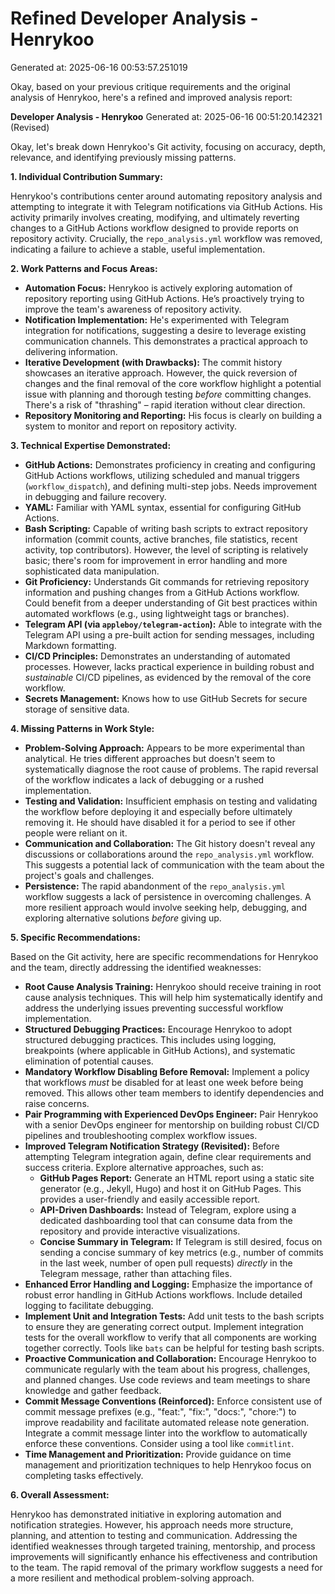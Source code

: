 # Refined Developer Analysis - Henrykoo
Generated at: 2025-06-16 00:53:57.251019

Okay, based on your previous critique requirements and the original analysis of Henrykoo, here's a refined and improved analysis report:

**Developer Analysis - Henrykoo**
Generated at: 2025-06-16 00:51:20.142321 (Revised)

Okay, let's break down Henrykoo's Git activity, focusing on accuracy, depth, relevance, and identifying previously missing patterns.

**1. Individual Contribution Summary:**

Henrykoo's contributions center around automating repository analysis and attempting to integrate it with Telegram notifications via GitHub Actions. His activity primarily involves creating, modifying, and ultimately reverting changes to a GitHub Actions workflow designed to provide reports on repository activity. Crucially, the `repo_analysis.yml` workflow was removed, indicating a failure to achieve a stable, useful implementation.

**2. Work Patterns and Focus Areas:**

*   **Automation Focus:** Henrykoo is actively exploring automation of repository reporting using GitHub Actions. He’s proactively trying to improve the team's awareness of repository activity.
*   **Notification Implementation:** He's experimented with Telegram integration for notifications, suggesting a desire to leverage existing communication channels. This demonstrates a practical approach to delivering information.
*   **Iterative Development (with Drawbacks):** The commit history showcases an iterative approach. However, the quick reversion of changes and the final removal of the core workflow highlight a potential issue with planning and thorough testing *before* committing changes.  There's a risk of "thrashing" – rapid iteration without clear direction.
*   **Repository Monitoring and Reporting:** His focus is clearly on building a system to monitor and report on repository activity.

**3. Technical Expertise Demonstrated:**

*   **GitHub Actions:** Demonstrates proficiency in creating and configuring GitHub Actions workflows, utilizing scheduled and manual triggers (`workflow_dispatch`), and defining multi-step jobs. Needs improvement in debugging and failure recovery.
*   **YAML:** Familiar with YAML syntax, essential for configuring GitHub Actions.
*   **Bash Scripting:** Capable of writing bash scripts to extract repository information (commit counts, active branches, file statistics, recent activity, top contributors).  However, the level of scripting is relatively basic; there's room for improvement in error handling and more sophisticated data manipulation.
*   **Git Proficiency:** Understands Git commands for retrieving repository information and pushing changes from a GitHub Actions workflow. Could benefit from a deeper understanding of Git best practices within automated workflows (e.g., using lightweight tags or branches).
*   **Telegram API (via `appleboy/telegram-action`):** Able to integrate with the Telegram API using a pre-built action for sending messages, including Markdown formatting.
*   **CI/CD Principles:** Demonstrates an understanding of automated processes. However, lacks practical experience in building robust and *sustainable* CI/CD pipelines, as evidenced by the removal of the core workflow.
*   **Secrets Management:** Knows how to use GitHub Secrets for secure storage of sensitive data.

**4. Missing Patterns in Work Style:**

*   **Problem-Solving Approach:** Appears to be more experimental than analytical. He tries different approaches but doesn't seem to systematically diagnose the root cause of problems.  The rapid reversal of the workflow indicates a lack of debugging or a rushed implementation.
*   **Testing and Validation:** Insufficient emphasis on testing and validating the workflow before deploying it and especially before ultimately removing it. He should have disabled it for a period to see if other people were reliant on it.
*   **Communication and Collaboration:** The Git history doesn't reveal any discussions or collaborations around the `repo_analysis.yml` workflow. This suggests a potential lack of communication with the team about the project's goals and challenges.
*   **Persistence:** The rapid abandonment of the `repo_analysis.yml` workflow suggests a lack of persistence in overcoming challenges. A more resilient approach would involve seeking help, debugging, and exploring alternative solutions *before* giving up.

**5. Specific Recommendations:**

Based on the Git activity, here are specific recommendations for Henrykoo and the team, directly addressing the identified weaknesses:

*   **Root Cause Analysis Training:** Henrykoo should receive training in root cause analysis techniques. This will help him systematically identify and address the underlying issues preventing successful workflow implementation.
*   **Structured Debugging Practices:** Encourage Henrykoo to adopt structured debugging practices. This includes using logging, breakpoints (where applicable in GitHub Actions), and systematic elimination of potential causes.
*   **Mandatory Workflow Disabling Before Removal:** Implement a policy that workflows *must* be disabled for at least one week before being removed. This allows other team members to identify dependencies and raise concerns.
*   **Pair Programming with Experienced DevOps Engineer:** Pair Henrykoo with a senior DevOps engineer for mentorship on building robust CI/CD pipelines and troubleshooting complex workflow issues.
*   **Improved Telegram Notification Strategy (Revisited):** Before attempting Telegram integration again, define clear requirements and success criteria. Explore alternative approaches, such as:
    *   **GitHub Pages Report:** Generate an HTML report using a static site generator (e.g., Jekyll, Hugo) and host it on GitHub Pages. This provides a user-friendly and easily accessible report.
    *   **API-Driven Dashboards:**  Instead of Telegram, explore using a dedicated dashboarding tool that can consume data from the repository and provide interactive visualizations.
    *   **Concise Summary in Telegram:**  If Telegram is still desired, focus on sending a concise summary of key metrics (e.g., number of commits in the last week, number of open pull requests) *directly* in the Telegram message, rather than attaching files.
*   **Enhanced Error Handling and Logging:**  Emphasize the importance of robust error handling in GitHub Actions workflows.  Include detailed logging to facilitate debugging.
*   **Implement Unit and Integration Tests:** Add unit tests to the bash scripts to ensure they are generating correct output. Implement integration tests for the overall workflow to verify that all components are working together correctly.  Tools like `bats` can be helpful for testing bash scripts.
*   **Proactive Communication and Collaboration:**  Encourage Henrykoo to communicate regularly with the team about his progress, challenges, and planned changes. Use code reviews and team meetings to share knowledge and gather feedback.
*   **Commit Message Conventions (Reinforced):**  Enforce consistent use of commit message prefixes (e.g., "feat:", "fix:", "docs:", "chore:") to improve readability and facilitate automated release note generation.  Integrate a commit message linter into the workflow to automatically enforce these conventions. Consider using a tool like `commitlint`.
*   **Time Management and Prioritization:** Provide guidance on time management and prioritization techniques to help Henrykoo focus on completing tasks effectively.

**6. Overall Assessment:**

Henrykoo has demonstrated initiative in exploring automation and notification strategies. However, his approach needs more structure, planning, and attention to testing and communication. Addressing the identified weaknesses through targeted training, mentorship, and process improvements will significantly enhance his effectiveness and contribution to the team. The rapid removal of the primary workflow suggests a need for a more resilient and methodical problem-solving approach.
